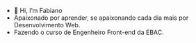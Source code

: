 - 👋 Hi, I’m Fabiano
- Apaixonado por aprender, se apaixonando cada dia mais por Desenvolvimento Web.
- Fazendo o curso de Engenheiro Front-end da EBAC.

<!---
fabiano74/fabiano74 is a ✨ special ✨ repository because its `README.md` (this file) appears on your GitHub profile.
You can click the Preview link to take a look at your changes.
--->
